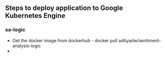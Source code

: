 ## Steps to deploy application to Google Kubernetes Engine
### sa-logic
* Get the docker image from dockerhub - docker pull adityadw/sentiment-analysis-logic
* 